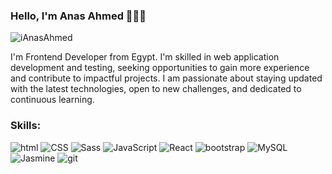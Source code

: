 ### Hello, I'm Anas Ahmed 👨🏻‍💻

<img src="https://komarev.com/ghpvc/?username=iAnasAhmed&label=Profile%20views&color=blue&style=plastic" alt="iAnasAhmed" />

<p>I'm Frontend Developer from Egypt. I'm skilled in web application development and testing, seeking opportunities to gain more experience and contribute to impactful projects. I am passionate about staying updated with the latest technologies, open to new challenges, and dedicated to continuous learning.</p>

<h3>Skills:</h3>
<p>
  <img alt="html" src="https://img.shields.io/badge/-HTML5-E34F26?style=flat-square&logo=html5&logoColor=FFFFFF" />  
  <img alt="CSS" src="https://img.shields.io/badge/-CSS-1572B6?style=flat-square&logo=css3&logoColor=FFFFFF" />
  <img alt="Sass" src="https://img.shields.io/badge/-Sass-CC6699?style=flat-square&logo=Sass&logoColor=FFFFFF" /> 
  <img alt="JavaScript" src="https://img.shields.io/badge/-JavaScript-F7DF1E?style=flat-square&logo=JavaScript&logoColor=FFFFFF" />
  <img alt="React" src="https://img.shields.io/badge/-React-61DAFB?style=flat-square&logo=react&logoColor=FFFFFF" />
  <img alt="bootstrap" src="https://img.shields.io/badge/-bootstrap-7952B3?style=flat-square&logo=Bootstrap&logoColor=FFFFFF" />
  <img alt="MySQL" src="https://img.shields.io/badge/-MySQL-4479A1?style=flat-square&logo=MySQL&logoColor=FFFFFF" />
  <img alt="Jasmine" src="https://img.shields.io/badge/-Jasmine-8A4182?style=flat-square&logo=Jasmine&logoColor=FFFFFF" />
  <img alt="git" src="https://img.shields.io/badge/-Git-F05032?style=flat-square&logo=git&logoColor=FFFFFF" />
</p>

